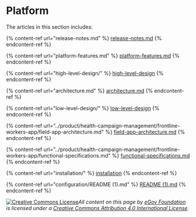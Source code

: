 # Platform

The articles in this section includes:

{% content-ref url="release-notes.md" %}
[release-notes.md](release-notes.md)
{% endcontent-ref %}

{% content-ref url="platform-features.md" %}
[platform-features.md](platform-features.md)
{% endcontent-ref %}

{% content-ref url="high-level-design/" %}
[high-level-design](high-level-design/)
{% endcontent-ref %}

{% content-ref url="architecture.md" %}
[architecture.md](architecture.md)
{% endcontent-ref %}

{% content-ref url="low-level-design/" %}
[low-level-design](low-level-design/)
{% endcontent-ref %}

{% content-ref url="../product/health-campaign-management/frontline-workers-app/field-app-architecture.md" %}
[field-app-architecture.md](../product/health-campaign-management/frontline-workers-app/field-app-architecture.md)
{% endcontent-ref %}

{% content-ref url="../product/health-campaign-management/frontline-workers-app/functional-specifications.md" %}
[functional-specifications.md](../product/health-campaign-management/frontline-workers-app/functional-specifications.md)
{% endcontent-ref %}

{% content-ref url="installation/" %}
[installation](installation/)
{% endcontent-ref %}

{% content-ref url="configuration/README (1).md" %}
[README (1).md](<configuration/README (1).md>)
{% endcontent-ref %}



[![Creative Commons License](https://i.creativecommons.org/l/by/4.0/80x15.png)_​_](http://creativecommons.org/licenses/by/4.0/)_All content on this page by_ [_eGov Foundation_](https://egov.org.in/) _is licensed under a_ [_Creative Commons Attribution 4.0 International License_](http://creativecommons.org/licenses/by/4.0/)_._
